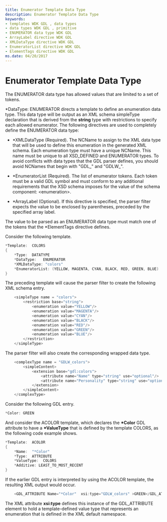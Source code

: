 ```yaml
---
title: Enumerator Template Data Type
description: Enumerator Template Data Type
keywords:
- templates WDK GDL , data types
- data types WDK GDL , primitive
- ENUMERATOR data type WDK GDL
- ArrayLabel directive WDK GDL
- XMLDataType directive WDK GDL
- EnumeratorList directive WDK GDL
- ElementTags directive WDK GDL
ms.date: 04/20/2017
---
```


# Enumerator Template Data Type


The ENUMERATOR data type has allowed values that are limited to a set of tokens.

\*DataType: ENUMERATOR directs a template to define an enumeration data type. This data type will be output as an XML schema simpleType declaration that is derived from the **string** type with restrictions to specify each allowed enumerator. The following directives are used to completely define the ENUMERATOR data type:

-   \*XMLDataType (Required). The NCName to assign to the XML data type that will be used to define this enumeration in the generated XML schema. Each enumeration type must have a unique NCName. This name must be unique to all XSD\_DEFINED and ENUMERATOR types. To avoid conflicts with data types that the GDL parser defines, you should avoid NCNames that begin with "GDL\_" and "GDLW\_".

-   \*EnumeratorList (Required). The list of enumerator tokens. Each token must be a valid GDL symbol and must conform to any additional requirements that the XSD schema imposes for the value of the schema component: &lt;enumeration&gt;.

-   \*ArrayLabel (Optional). If this directive is specified, the parser filter expects the value to be enclosed by parentheses, preceded by the specified array label.

The value to be parsed as an ENUMERATOR data type must match one of the tokens that the \*ElementTags directive defines.

Consider the following template.

```cpp
*Template:  COLORS
{
    *Type:  DATATYPE
    *DataType:   ENUMERATOR
    *XMLDataType: "colors"
    *EnumeratorList: (YELLOW, MAGENTA, CYAN, BLACK, RED, GREEN, BLUE)
}
```

The preceding template will cause the parser filter to create the following XML schema entry.

```cpp
    <simpleType name = "colors">
        <restriction base="string">
            <enumeration value="YELLOW"/>
            <enumeration value="MAGENTA"/>
            <enumeration value="CYAN"/>
            <enumeration value="BLACK"/>
            <enumeration value="RED"/>
            <enumeration value="GREEN"/>
            <enumeration value="BLUE"/>
        </restriction>
    </simpleType>
```

The parser filter will also create the corresponding wrapped data type.

```cpp
    <complexType name = "GDLW_colors">
        <simpleContent>
            <extension base="gdl:colors">
                <attribute name="Name" type="string" use="optional"/>
                <attribute name="Personality" type="string" use="optional"/>
            </extension>
        </simpleContent>
    </complexType>
```

Consider the following GDL entry.

```cpp
*Color: GREEN
```

And consider the ACOLOR template, which declares the **\*Color** GDL attribute to have a **\*ValueType** that is defined by the template COLORS, as the following code example shows.

```cpp
*Template:  ACOLOR
{
    *Name:  "*Color"
    *Type:  ATTRIBUTE
    *ValueType:  COLORS
    *Additive: LEAST_TO_MOST_RECENT
}
```

If the earlier GDL entry is interpreted by using the ACOLOR template, the resulting XML output would occur.

```cpp
    <GDL_ATTRIBUTE Name="*Color"  xsi:type="GDLW_colors" >GREEN</GDL_ATTRIBUTE>
```

The XML attribute **xsi:type** defines this instance of the GDL\_ATTRIBUTE element to hold a template-defined value type that represents an enumeration that is defined in the XML default namespace.

 

 




